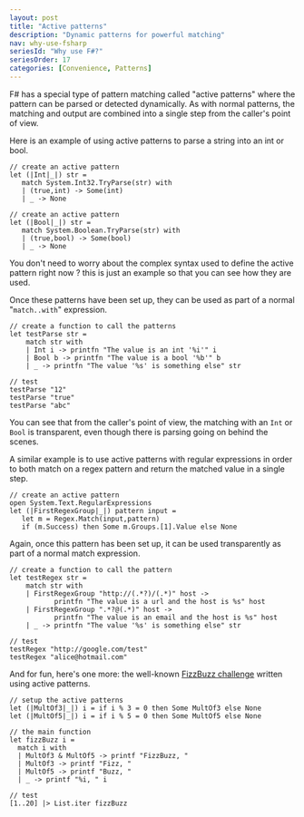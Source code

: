 ```yaml
---
layout: post
title: "Active patterns"
description: "Dynamic patterns for powerful matching"
nav: why-use-fsharp
seriesId: "Why use F#?"
seriesOrder: 17
categories: [Convenience, Patterns]
---
```


F# has a special type of pattern matching called "active patterns" where the pattern can be parsed or detected dynamically. As with normal patterns, the matching and output are combined into a single step from the caller's point of view.

Here is an example of using active patterns to parse a string into an int or bool. 

```
// create an active pattern
let (|Int|_|) str =
   match System.Int32.TryParse(str) with
   | (true,int) -> Some(int)
   | _ -> None

// create an active pattern
let (|Bool|_|) str =
   match System.Boolean.TryParse(str) with
   | (true,bool) -> Some(bool)
   | _ -> None
```

<div class="alert alert-info">   
You don't need to worry about the complex syntax used to define the active pattern right now ? this is just an example so that you can see how they are used.
</div>

Once these patterns have been set up, they can be used as part of a normal "`match..with`" expression.

```
// create a function to call the patterns
let testParse str = 
    match str with
    | Int i -> printfn "The value is an int '%i'" i
    | Bool b -> printfn "The value is a bool '%b'" b
    | _ -> printfn "The value '%s' is something else" str

// test
testParse "12"
testParse "true"
testParse "abc"
```

You can see that from the caller's point of view, the matching with an `Int` or `Bool` is transparent, even though there is parsing going on behind the scenes.

A similar example is to use active patterns with regular expressions in order to both match on a regex pattern and return the matched value in a single step.

<div class="highlight"><pre><code class="fsharp"><span class="c1">// create an active pattern</span>
<span class="k">open</span> <span class="nn">System</span><span class="p">.</span><span class="nn">Text</span><span class="p">.</span><span class="nc">RegularExpressions</span>
<span class="k">let</span> <span class="o">(|</span><span class="nc">FirstRegexGroup</span><span class="o">|_|)</span> <span class="n">pattern</span> <span class="n">input</span> <span class="o">=</span>
   <span class="k">let</span> <span class="n">m</span> <span class="o">=</span> <span class="nn">Regex</span><span class="p">.</span><span class="nc">Match</span><span class="o">(</span><span class="n">input</span><span class="o">,</span><span class="n">pattern</span><span class="o">)</span> 
   <span class="k">if</span> <span class="o">(</span><span class="n">m</span><span class="o">.</span><span class="nc">Success</span><span class="o">)</span> <span class="k">then</span> <span class="nc">Some</span> <span class="n">m</span><span class="o">.</span><span class="nn">Groups</span><span class="p">.</span><span >[1]</span><span class="p">.</span><span class="nc">Value</span> <span class="k">else</span> <span class="nc">None</span>  <span class="c1"></span>
</code></pre>
</div>
   
Again, once this pattern has been set up, it can be used transparently as part of a normal match expression.

```
// create a function to call the pattern
let testRegex str = 
    match str with
    | FirstRegexGroup "http://(.*?)/(.*)" host -> 
           printfn "The value is a url and the host is %s" host
    | FirstRegexGroup ".*?@(.*)" host -> 
           printfn "The value is an email and the host is %s" host
    | _ -> printfn "The value '%s' is something else" str
   
// test
testRegex "http://google.com/test"
testRegex "alice@hotmail.com"
```

And for fun, here's one more: the well-known [FizzBuzz challenge](http://www.codinghorror.com/blog/2007/02/why-cant-programmers-program.html) written using active patterns.

```
// setup the active patterns
let (|MultOf3|_|) i = if i % 3 = 0 then Some MultOf3 else None
let (|MultOf5|_|) i = if i % 5 = 0 then Some MultOf5 else None

// the main function
let fizzBuzz i = 
  match i with
  | MultOf3 & MultOf5 -> printf "FizzBuzz, " 
  | MultOf3 -> printf "Fizz, " 
  | MultOf5 -> printf "Buzz, " 
  | _ -> printf "%i, " i
  
// test
[1..20] |> List.iter fizzBuzz 
```
